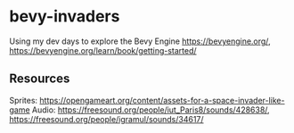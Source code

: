 # bevy-invaders
Using my dev days to explore the Bevy Engine https://bevyengine.org/, https://bevyengine.org/learn/book/getting-started/


## Resources

Sprites: https://opengameart.org/content/assets-for-a-space-invader-like-game
Audio: https://freesound.org/people/iut_Paris8/sounds/428638/, https://freesound.org/people/igramul/sounds/34617/